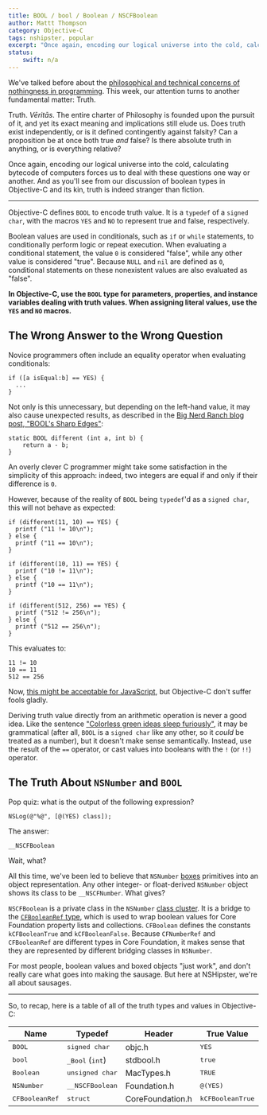 ```yaml
---
title: BOOL / bool / Boolean / NSCFBoolean
author: Mattt Thompson
category: Objective-C
tags: nshipster, popular
excerpt: "Once again, encoding our logical universe into the cold, calculating bytecode of computers forces us to deal with these questions one way or another. And as you'll see from our discussion of boolean types in Objective-C and its kin, truth is indeed stranger than fiction."
status:
    swift: n/a
---
```


We've talked before about the [philosophical and technical concerns of nothingness in programming](http://nshipster.com/nil/). This week, our attention turns to another fundamental matter: Truth.

Truth. _Vēritās_. The entire charter of Philosophy is founded upon the pursuit of it, and yet its exact meaning and implications still elude us. Does truth exist independently, or is it defined contingently against falsity? Can a proposition be at once both true _and_ false? Is there absolute truth in anything, or is everything relative?

Once again, encoding our logical universe into the cold, calculating bytecode of computers forces us to deal with these questions one way or another. And as you'll see from our discussion of boolean types in Objective-C and its kin, truth is indeed stranger than fiction.

---

Objective-C defines `BOOL` to encode truth value. It is a `typedef` of a `signed char`, with the macros `YES` and `NO` to represent true and false, respectively.

Boolean values are used in conditionals, such as `if` or `while` statements, to conditionally perform logic or repeat execution. When evaluating a conditional statement, the value `0` is considered "false", while any other value is considered "true". Because `NULL` and `nil` are defined as `0`, conditional statements on these nonexistent values are also evaluated as "false".

**In Objective-C, use the `BOOL` type for parameters, properties, and instance variables dealing with truth values. When assigning literal values, use the `YES` and `NO` macros.**

## The Wrong Answer to the Wrong Question

Novice programmers often include an equality operator when evaluating conditionals:

~~~{objective-c}
if ([a isEqual:b] == YES) {
  ...
}
~~~

Not only is this unnecessary, but depending on the left-hand value, it may also cause unexpected results, as described in the [Big Nerd Ranch blog post, "BOOL's Sharp Edges"](http://blog.bignerdranch.com/564-bools-sharp-corners/):

~~~{objective-c}
static BOOL different (int a, int b) {
    return a - b;
}
~~~

An overly clever C programmer might take some satisfaction in the simplicity of this approach: indeed, two integers are equal if and only if their difference is `0`.

However, because of the reality of `BOOL` being `typedef`'d as a `signed char`, this will not behave as expected:

~~~{objective-c}
if (different(11, 10) == YES) {
  printf ("11 != 10\n");
} else {
  printf ("11 == 10\n");
}

if (different(10, 11) == YES) {
  printf ("10 != 11\n");
} else {
  printf ("10 == 11\n");
}

if (different(512, 256) == YES) {
  printf ("512 != 256\n");
} else {
  printf ("512 == 256\n");
}
~~~

This evaluates to:

~~~
11 != 10
10 == 11
512 == 256
~~~

Now, [this might be acceptable for JavaScript](https://www.destroyallsoftware.com/talks/wat), but Objective-C don't suffer fools gladly.

Deriving truth value directly from an arithmetic operation is never a good idea. Like the sentence ["Colorless green ideas sleep furiously"](http://en.wikipedia.org/wiki/Colorless_green_ideas_sleep_furiously), it may be grammatical (after all, `BOOL` is a `signed char` like any other, so it _could_ be treated as a number), but it doesn't make sense semantically. Instead, use the result of the `==` operator, or cast values into booleans with the `!` (or `!!`) operator.

## The Truth About `NSNumber` and `BOOL`

Pop quiz: what is the output of the following expression?

~~~{objective-c}
NSLog(@"%@", [@(YES) class]);
~~~

The answer:

    __NSCFBoolean

Wait, what?

All this time, we've been led to believe that `NSNumber` [boxes](http://nshipster.com/nsvalue/) primitives into an object representation. Any other integer- or float-derived `NSNumber` object shows its class to be `__NSCFNumber`. What gives?

`NSCFBoolean` is a private class in the `NSNumber` [class cluster](http://nshipster.com/nsorderedset/). It is a bridge to the [`CFBooleanRef` type](https://developer.apple.com/library/mac/#documentation/CoreFoundation/Reference/CFBooleanRef/Reference/reference.html), which is used to wrap boolean values for Core Foundation property lists and collections. `CFBoolean` defines the constants `kCFBooleanTrue` and `kCFBooleanFalse`. Because `CFNumberRef` and `CFBooleanRef` are different types in Core Foundation, it makes sense that they are represented by different bridging classes in `NSNumber`.

For most people, boolean values and boxed objects "just work", and don't really care what goes into making the sausage. But here at NSHipster, we're all about sausages.

---

So, to recap, here is a table of all of the truth types and values in Objective-C:

<table>
  <thead>
    <tr>
      <th>Name</th>
      <th>Typedef</tt>
      <th>Header</th>
      <th>True Value</th>
      <th>False Value</th>
    </tr>
  </thead>
  <tbody>
    <tr>
      <td><tt>BOOL</tt></td>
      <td><tt>signed char</tt></td>
      <td>objc.h</td>
      <td><tt>YES</tt></td>
      <td><tt>NO</tt></td>
    </tr>
    <tr>
      <td><tt>bool</tt></td>
      <td><tt>_Bool</tt> (<tt>int</tt>)</td>
      <td>stdbool.h</td>
      <td><tt>true</tt></td>
      <td><tt>false</tt></td>
    </tr>
    <tr>
      <td><tt>Boolean</tt></td>
      <td><tt>unsigned char</tt></td>
      <td>MacTypes.h</td>
      <td><tt>TRUE</tt></td>
      <td><tt>FALSE</tt></td>
    </tr>
    <tr>
      <td><tt>NSNumber</tt></td>
      <td><tt>__NSCFBoolean</tt></td>
      <td>Foundation.h</td>
      <td><tt>@(YES)</tt></td>
      <td><tt>@(NO)</tt></td>
    </tr>
    <tr>
      <td><tt>CFBooleanRef</tt></td>
      <td><tt>struct</tt></td>
      <td>CoreFoundation.h</td>
      <td><tt>kCFBooleanTrue</tt></td>
      <td><tt>kCFBooleanFalse</tt></td>
    </tr>
  </tbody>
</table>
